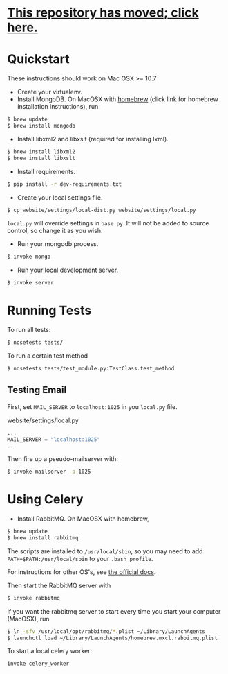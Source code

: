 [This repository has moved; click here.](http://github.com/CenterForOpenScience/openscienceframework/)
===========================

Quickstart
==========

These instructions should work on Mac OSX >= 10.7

- Create your virtualenv.
- Install MongoDB. On MacOSX with [homebrew](http://brew.sh/) (click link for homebrew installation instructions), run:

```bash
$ brew update 
$ brew install mongodb
```

- Install libxml2 and libxslt (required for installing lxml).

```bash
$ brew install libxml2
$ brew install libxslt
```

- Install requirements.

```bash
$ pip install -r dev-requirements.txt
```

- Create your local settings file.

```bash
$ cp website/settings/local-dist.py website/settings/local.py
```

`local.py` will override settings in `base.py`. It will not be added to source control, so change it as you wish.

- Run your mongodb process.

```bash
$ invoke mongo
```

- Run your local development server.

```bash
$ invoke server
```

Running Tests
=============

To run all tests:

```bash
$ nosetests tests/
```

To run a certain test method

```bash
$ nosetests tests/test_module.py:TestClass.test_method
```

Testing Email
-------------

First, set `MAIL_SERVER` to `localhost:1025` in you `local.py` file.

website/settings/local.py

```python
...
MAIL_SERVER = "localhost:1025"
...
```

Then fire up a pseudo-mailserver with:

```bash
$ invoke mailserver -p 1025
```

Using Celery
============

- Install RabbitMQ. On MacOSX with homebrew,

```bash
$ brew update
$ brew install rabbitmq
```
The scripts are installed to `/usr/local/sbin`, so you may need to add `PATH=$PATH:/usr/local/sbin` to your `.bash_profile`.

For instructions for other OS's, see [the official docs](http://www.rabbitmq.com/download.html).

Then start the RabbitMQ server with

```bash
$ invoke rabbitmq
```

If you want the rabbitmq server to start every time you start your computer (MacOSX), run

```bash
$ ln -sfv /usr/local/opt/rabbitmq/*.plist ~/Library/LaunchAgents
$ launchctl load ~/Library/LaunchAgents/homebrew.mxcl.rabbitmq.plist
```

To start a local celery worker:

```bash
invoke celery_worker
```


